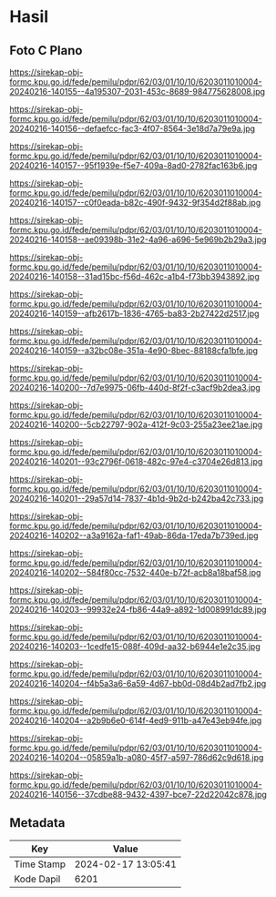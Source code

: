 # Hasil

## Foto C Plano

https://sirekap-obj-formc.kpu.go.id/fede/pemilu/pdpr/62/03/01/10/10/6203011010004-20240216-140155--4a195307-2031-453c-8689-984775628008.jpg

https://sirekap-obj-formc.kpu.go.id/fede/pemilu/pdpr/62/03/01/10/10/6203011010004-20240216-140156--defaefcc-fac3-4f07-8564-3e18d7a79e9a.jpg

https://sirekap-obj-formc.kpu.go.id/fede/pemilu/pdpr/62/03/01/10/10/6203011010004-20240216-140157--95f1939e-f5e7-409a-8ad0-2782fac163b6.jpg

https://sirekap-obj-formc.kpu.go.id/fede/pemilu/pdpr/62/03/01/10/10/6203011010004-20240216-140157--c0f0eada-b82c-490f-9432-9f354d2f88ab.jpg

https://sirekap-obj-formc.kpu.go.id/fede/pemilu/pdpr/62/03/01/10/10/6203011010004-20240216-140158--ae09398b-31e2-4a96-a696-5e969b2b29a3.jpg

https://sirekap-obj-formc.kpu.go.id/fede/pemilu/pdpr/62/03/01/10/10/6203011010004-20240216-140158--31ad15bc-f56d-462c-a1b4-f73bb3943892.jpg

https://sirekap-obj-formc.kpu.go.id/fede/pemilu/pdpr/62/03/01/10/10/6203011010004-20240216-140159--afb2617b-1836-4765-ba83-2b27422d2517.jpg

https://sirekap-obj-formc.kpu.go.id/fede/pemilu/pdpr/62/03/01/10/10/6203011010004-20240216-140159--a32bc08e-351a-4e90-8bec-88188cfa1bfe.jpg

https://sirekap-obj-formc.kpu.go.id/fede/pemilu/pdpr/62/03/01/10/10/6203011010004-20240216-140200--7d7e9975-06fb-440d-8f2f-c3acf9b2dea3.jpg

https://sirekap-obj-formc.kpu.go.id/fede/pemilu/pdpr/62/03/01/10/10/6203011010004-20240216-140200--5cb22797-902a-412f-9c03-255a23ee21ae.jpg

https://sirekap-obj-formc.kpu.go.id/fede/pemilu/pdpr/62/03/01/10/10/6203011010004-20240216-140201--93c2796f-0618-482c-97e4-c3704e26d813.jpg

https://sirekap-obj-formc.kpu.go.id/fede/pemilu/pdpr/62/03/01/10/10/6203011010004-20240216-140201--29a57d14-7837-4b1d-9b2d-b242ba42c733.jpg

https://sirekap-obj-formc.kpu.go.id/fede/pemilu/pdpr/62/03/01/10/10/6203011010004-20240216-140202--a3a9162a-faf1-49ab-86da-17eda7b739ed.jpg

https://sirekap-obj-formc.kpu.go.id/fede/pemilu/pdpr/62/03/01/10/10/6203011010004-20240216-140202--584f80cc-7532-440e-b72f-acb8a18baf58.jpg

https://sirekap-obj-formc.kpu.go.id/fede/pemilu/pdpr/62/03/01/10/10/6203011010004-20240216-140203--99932e24-fb86-44a9-a892-1d008991dc89.jpg

https://sirekap-obj-formc.kpu.go.id/fede/pemilu/pdpr/62/03/01/10/10/6203011010004-20240216-140203--1cedfe15-088f-409d-aa32-b6944e1e2c35.jpg

https://sirekap-obj-formc.kpu.go.id/fede/pemilu/pdpr/62/03/01/10/10/6203011010004-20240216-140204--f4b5a3a6-6a59-4d67-bb0d-08d4b2ad7fb2.jpg

https://sirekap-obj-formc.kpu.go.id/fede/pemilu/pdpr/62/03/01/10/10/6203011010004-20240216-140204--a2b9b6e0-614f-4ed9-911b-a47e43eb94fe.jpg

https://sirekap-obj-formc.kpu.go.id/fede/pemilu/pdpr/62/03/01/10/10/6203011010004-20240216-140204--05859a1b-a080-45f7-a597-786d62c9d618.jpg

https://sirekap-obj-formc.kpu.go.id/fede/pemilu/pdpr/62/03/01/10/10/6203011010004-20240216-140156--37cdbe88-9432-4397-bce7-22d22042c878.jpg


## Metadata

| Key        | Value               |
| ---------- | ------------------- |
| Time Stamp | 2024-02-17 13:05:41 |
| Kode Dapil | 6201                |



